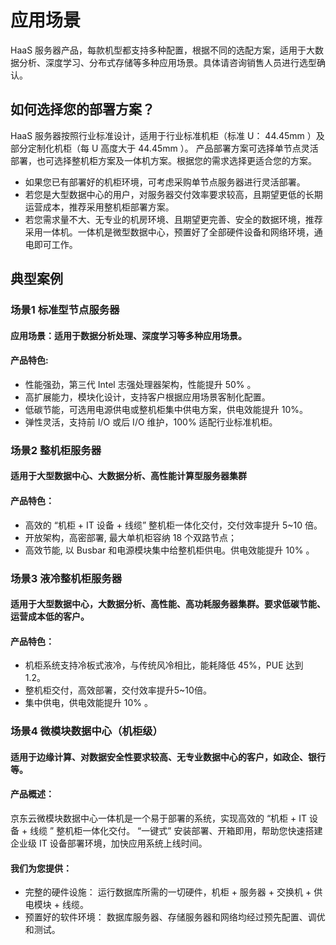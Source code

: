 # **应用场景**
HaaS 服务器产品，每款机型都支持多种配置，根据不同的选配方案，适用于大数据分析、深度学习、分布式存储等多种应用场景。具体请咨询销售人员进行选型确认。

 ## **如何选择您的部署方案？**
 HaaS 服务器按照行业标准设计，适用于行业标准机柜（标准 U： 44.45mm ）及部分定制化机柜（每 U 高度大于 44.45mm ）。
 产品部署方案可选择单节点灵活部署，也可选择整机柜方案及一体机方案。根据您的需求选择更适合您的方案。
- 如果您已有部署好的机柜环境，可考虑采购单节点服务器进行灵活部署。
- 若您是大型数据中心的用户，对服务器交付效率要求较高，且期望更低的长期运营成本，推荐采用整机柜部署方案。
- 若您需求量不大、无专业的机房环境、且期望更完善、安全的数据环境，推荐采用一体机。一体机是微型数据中心，预置好了全部硬件设备和网络环境，通电即可工作。

## **典型案例**
### 场景1  标准型节点服务器
#### 应用场景：适用于数据分析处理、深度学习等多种应用场景。
#### 产品特色:
- 性能强劲，第三代 Intel 志强处理器架构，性能提升 50% 。
- 高扩展能力，模块化设计，支持客户根据应用场景客制化配置。
- 低碳节能，可选用电源供电或整机柜集中供电方案，供电效能提升 10%。
- 弹性灵活，支持前 I/O 或后 I/O 维护，100% 适配行业标准机柜。

### 场景2  整机柜服务器
#### 适用于大型数据中心、大数据分析、高性能计算型服务器集群
#### 产品特色：
- 高效的 “机柜 + IT 设备 + 线缆” 整机柜一体化交付，交付效率提升 5~10 倍。
- 开放架构，高密部署, 最大单机柜容纳 18 个双路节点； 
- 高效节能, 以 Busbar 和电源模块集中给整机柜供电。供电效能提升 10% 。

### 场景3  液冷整机柜服务器
#### 适用于大型数据中心，大数据分析、高性能、高功耗服务器集群。要求低碳节能、运营成本低的客户。
#### 产品特色：
- 机柜系统支持冷板式液冷，与传统风冷相比，能耗降低 45%，PUE 达到 1.2。
- 整机柜交付，高效部署，交付效率提升5~10倍。
- 集中供电，供电效能提升 10% 。

### 场景4  微模块数据中心（机柜级）
#### 适用于边缘计算、对数据安全性要求较高、无专业数据中心的客户，如政企、银行等。
#### 产品概述：
京东云微模块数据中心一体机是一个易于部署的系统，实现高效的 “机柜 + IT 设备 + 线缆 ” 整机柜一体化交付。 “一键式” 安装部署、开箱即用，帮助您快速搭建企业级 IT 设备部署环境，加快应用系统上线时间。
#### 我们为您提供：
- 完整的硬件设施： 运行数据库所需的一切硬件，机柜 + 服务器 + 交换机 + 供电模块 + 线缆。
- 预置好的软件环境： 数据库服务器、存储服务器和网络均经过预先配置、调优和测试。
